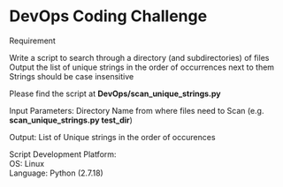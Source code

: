 # DevOps Coding Challenge 

Requirement</br>

Write a script to search through a directory (and subdirectories) of files</br>
Output the list of unique strings in the order of occurrences next to them</br>
Strings should be case insensitive</br>


Please find the script at **DevOps/scan_unique_strings.py**</br>


Input Parameters: Directory Name from where files need to Scan (e.g. **scan_unique_strings.py test_dir**)</br>

Output: List of Unique strings in the order of occurences</br> 


Script Development Platform:</br>
OS: Linux</br>
Language: Python (2.7.18)</br>

